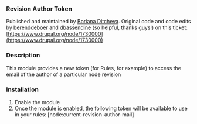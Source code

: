 ### Revision Author Token ###
Published and maintained by [Boriana Ditcheva](https://www.drupal.org/u/ditcheva).
Original code and code edits by [berenddeboer](https://www.drupal.org/u/berenddeboer) and [dbassendine](https://www.drupal.org/u/dbassendine) (so helpful, thanks guys!) on this ticket: [https://www.drupal.org/node/1730000](https://www.drupal.org/node/1730000)

### Description ###

This module provides a new token (for Rules, for example) to access the email of the author of a particular node revision

### Installation ###

1. Enable the module
2. Once the module is enabled, the following token will be available to use in your rules: [node:current-revision-author-mail]